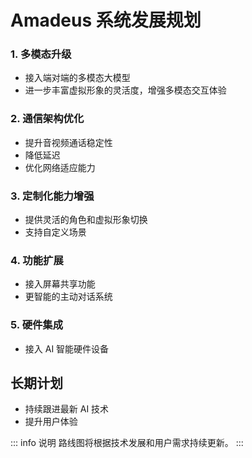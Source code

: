 # Amadeus 系统发展规划

### 1. 多模态升级
- 接入端对端的多模态大模型
- 进一步丰富虚拟形象的灵活度，增强多模态交互体验

### 2. 通信架构优化
- 提升音视频通话稳定性
- 降低延迟
- 优化网络适应能力

### 3. 定制化能力增强
- 提供灵活的角色和虚拟形象切换
- 支持自定义场景

### 4. 功能扩展
- 接入屏幕共享功能
- 更智能的主动对话系统

### 5. 硬件集成
- 接入 AI 智能硬件设备

## 长期计划

- 持续跟进最新 AI 技术
- 提升用户体验

::: info 说明
路线图将根据技术发展和用户需求持续更新。
:::